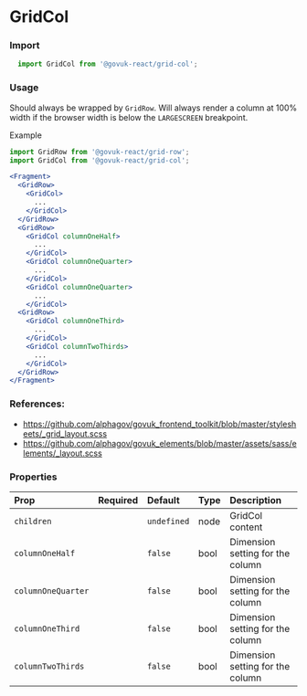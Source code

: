 GridCol
=======

### Import
```js
  import GridCol from '@govuk-react/grid-col';
```
<!-- STORY -->

### Usage

Should always be wrapped by `GridRow`. Will always render a column at 100% width if
the browser width is below the `LARGESCREEN` breakpoint.

Example
```jsx
import GridRow from '@govuk-react/grid-row';
import GridCol from '@govuk-react/grid-col';

<Fragment>
  <GridRow>
    <GridCol>
      ...
    </GridCol>
  </GridRow>
  <GridRow>
    <GridCol columnOneHalf>
      ...
    </GridCol>
    <GridCol columnOneQuarter>
      ...
    </GridCol>
    <GridCol columnOneQuarter>
      ...
    </GridCol>
  <GridRow>
    <GridCol columnOneThird>
      ...
    </GridCol>
    <GridCol columnTwoThirds>
      ...
    </GridCol>
  </GridRow>
</Fragment>
```

### References:
- https://github.com/alphagov/govuk_frontend_toolkit/blob/master/stylesheets/_grid_layout.scss
- https://github.com/alphagov/govuk_elements/blob/master/assets/sass/elements/_layout.scss

### Properties
Prop | Required | Default | Type | Description
:--- | :------- | :------ | :--- | :----------
 `children` |  | ```undefined``` | node | GridCol content
 `columnOneHalf` |  | ```false``` | bool | Dimension setting for the column
 `columnOneQuarter` |  | ```false``` | bool | Dimension setting for the column
 `columnOneThird` |  | ```false``` | bool | Dimension setting for the column
 `columnTwoThirds` |  | ```false``` | bool | Dimension setting for the column


